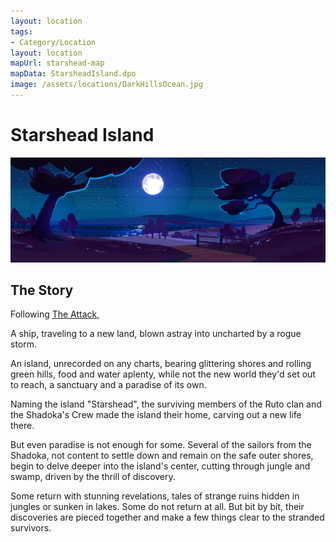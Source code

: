 ```yaml
---
layout: location
tags:
- Category/Location
layout: location
mapUrl: starshead-map
mapData: StarsheadIsland.dpo
image: /assets/locations/DarkHillsOcean.jpg
---
```


# Starshead Island

![Starshead Island Image](/assets/locations/DarkHillsOcean.jpg)

## The Story

Following <a href="/history-of-the-ruto-clan#the-attack">The Attack</a>,

A ship, traveling to a new land, blown astray into uncharted by a rogue storm.

An island, unrecorded on any charts, bearing glittering shores and rolling green hills, food and water aplenty, while not the new world they'd set out to reach, a sanctuary and a paradise of its own.

Naming the island "Starshead", the surviving members of the Ruto clan and the Shadoka's Crew made the island their home, carving out a new life there.

But even paradise is not enough for some. Several of the sailors from the Shadoka, not content to settle down and remain on the safe outer shores, begin to delve deeper into the island's center, cutting through jungle and swamp, driven by the thrill of discovery.

Some return with stunning revelations, tales of strange ruins hidden in jungles or sunken in lakes. Some do not return at all.
But bit by bit, their discoveries are pieced together and make a few things clear to the stranded survivors.
